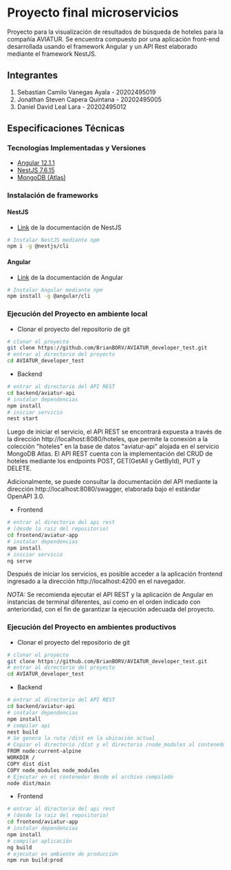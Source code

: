 # Proyecto final microservicios
Proyecto para la visualización de resultados de búsqueda de hoteles para la compañía AVIATUR. Se encuentra compuesto por una aplicación front-end desarrollada usando el framework Angular y un API Rest elaborado mediante el framework NestJS.

## Integrantes
<ol>
<li>Sebastian Camilo Vanegas Ayala - 20202495019</li> 
<li>Jonathan Steven Capera Quintana - 20202495005</li> 
<li>Daniel David Leal Lara - 20202495012</li>
</ol>

## Especificaciones Técnicas

### Tecnologías Implementadas y Versiones
* [Angular 12.1.1](https://angular.io/)
* [NestJS 7.6.15](https://github.com/nestjs/nest)
* [MongoDB (Atlas)](https://github.com/mongodb/mongo)

### Instalación de frameworks
#### NestJS
- [Link](https://docs.nestjs.com/) de la documentación de NestJS
```bash
# Instalar NestJS mediante npm
npm i -g @nestjs/cli
```
#### Angular
- [Link](https://angular.io/guide/setup-local) de la documentación de Angular
```bash
# Instalar Angular mediante npm
npm install -g @angular/cli
```
### Ejecución del Proyecto en ambiente local

- Clonar el proyecto del repositorio de git
```bash
# clonar el proyecto
git clone https://github.com/BrianBORV/AVIATUR_developer_test.git
# entrar al directorio del proyecto
cd AVIATUR_developer_test
```
- Backend
```bash
# entrar al directorio del API REST
cd backend/aviatur-api
# instalar dependencias
npm install
# iniciar servicio
nest start
```
Luego de iniciar el servicio, el API REST se encontrará expuesta a través de la dirección http://localhost:8080/hoteles, que permite la conexión a la colección "hoteles" en la base de datos "aviatur-api" alojada en el servicio MongoDB Atlas. El API REST cuenta con la implementación del CRUD de hoteles mediante los endpoints POST, GET(GetAll y GetById), PUT y DELETE.

Adicionalmente, se puede consultar la documentación del API mediante la dirección http://localhost:8080/swagger, elaborada bajo el estándar OpenAPI 3.0.
- Frontend
```bash
# entrar al directorio del api rest 
# (desde la raiz del repositorio)
cd frontend/aviatur-app
# instalar dependencias
npm install
# iniciar servicio
ng serve
```
Después de iniciar los servicios, es posible acceder a la aplicación frontend ingresado a la dirección http://localhost:4200 en el navegador.

*NOTA:* Se recomienda ejecutar el API REST y la aplicación de Angular en instancias de terminal diferentes, así como en el orden indicado con anterioridad, con el fin de garantizar la ejecución adecuada del proyecto.

### Ejecución del Proyecto en ambientes productivos
- Clonar el proyecto del repositorio de git
```bash
# clonar el proyecto
git clone https://github.com/BrianBORV/AVIATUR_developer_test.git
# entrar al directorio del proyecto
cd AVIATUR_developer_test
```
- Backend
```bash
# entrar al directorio del API REST
cd backend/aviatur-api
# instalar dependencias
npm install
# compilar api
nest build
# Se genera la ruta /dist en la ubicación actual
# Copiar el directorio /dist y el directorio /node_modules al contenedor en el ambiente de producción
FROM node:current-alpine
WORKDIR /
COPY dist dist
COPY node_modules node_modules
# Ejecutar en el contenedor desde el archivo compilado
node dist/main
```
- Frontend
```bash
# entrar al directorio del api rest 
# (desde la raiz del repositorio)
cd frontend/aviatur-app
# instalar dependencias
npm install
# compilar aplicación
ng build
# ejecutar en ambiente de producción
npm run build:prod
```
